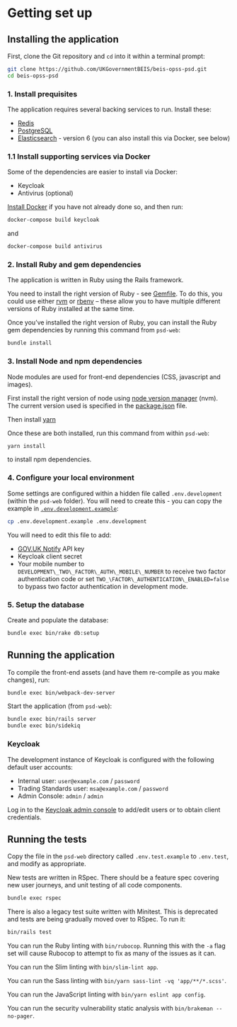 # Getting set up

## Installing the application

First, clone the Git repository and `cd` into it within a terminal prompt:

```bash
git clone https://github.com/UKGovernmentBEIS/beis-opss-psd.git
cd beis-opss-psd
```

### 1. Install prequisites

The application requires several backing services to run. Install these:

* [Redis](https://redis.io/download)
* [PostgreSQL](https://www.postgresql.org/download/)
* [Elasticsearch](https://www.elastic.co/guide/en/elasticsearch/reference/6.8/install-elasticsearch.html) - version 6 (you can also install this via Docker, see below)

### 1.1 Install supporting services via Docker

Some of the dependencies are easier to install via Docker:

* Keycloak
* Antivirus (optional)

[Install Docker](https://docs.docker.com/install/) if you have not already done so, and then run:

```bash
docker-compose build keycloak
```

and

```bash
docker-compose build antivirus
```

### 2. Install Ruby and gem dependencies

The application is written in Ruby using the Rails framework.

You need to install the right version of Ruby - see [Gemfile](./psd-web/Gemfile). To do this, you could use either [rvm](https://rvm.io/rvm/install) or [rbenv](https://github.com/rbenv/rbenv) – these allow you to have multiple different versions of Ruby installed at the same time.

Once you’ve installed the right version of Ruby, you can install the Ruby gem dependencies by running this command from `psd-web`:

```bash
bundle install
```


### 3. Install Node and npm dependencies

Node modules are used for front-end dependencies (CSS, javascript and images).

First install the right version of node using [node version manager](https://github.com/nvm-sh/nvm#installing-and-updating) (nvm). The current version used is specified in the [package.json](./psd-web/package.json) file.

Then install [yarn](https://classic.yarnpkg.com/en/docs/install)

Once these are both installed, run this command from within `psd-web`:

```bash
yarn install
```

to install npm dependencies.

### 4. Configure your local environment

Some settings are configured within a hidden file called `.env.development` (within the `psd-web` folder). You will need to create this - you can copy the example in [`.env.development.example`](./psd-web/.env.development.example):

```bash
cp .env.development.example .env.development
```

You will need to edit this file to add:

* [GOV.UK Notify](https://www.notifications.service.gov.uk) API key
* Keycloak client secret
* Your mobile number to `DEVELOPMENT\_TWO\_FACTOR\_AUTH\_MOBILE\_NUMBER` to receive two factor authentication code or set `TWO_\FACTOR\_AUTHENTICATION\_ENABLED=false` to bypass two factor authentication in development mode.


### 5. Setup the database

Create and populate the database:

```bash
bundle exec bin/rake db:setup
```

## Running the application

To compile the front-end assets (and have them re-compile as you make changes), run:

```bash
bundle exec bin/webpack-dev-server
```

Start the application (from `psd-web`):

```bash
bundle exec bin/rails server
bundle exec bin/sidekiq
```

### Keycloak

The development instance of Keycloak is configured with the following default user accounts:

* Internal user: `user@example.com` / `password`
* Trading Standards user: `msa@example.com` / `password`
* Admin Console: `admin` / `admin`

Log in to the [Keycloak admin console](http://keycloak:8080/auth/admin) to add/edit users or to obtain client credentials.


## Running the tests

Copy the file in the `psd-web` directory called `.env.test.example` to `.env.test`, and modify as appropriate.

New tests are written in RSpec. There should be a feature spec covering new user journeys, and unit testing of all code components.

```bash
bundle exec rspec
```

There is also a legacy test suite written with Minitest. This is deprecated and tests are being gradually moved over to RSpec. To run it:

```bash
bin/rails test
```

You can run the Ruby linting with `bin/rubocop`. Running this with the `-a` flag set will cause Rubocop to attempt to fix as many of the issues as it can.

You can run the Slim linting with `bin/slim-lint app`.

You can run the Sass linting with `bin/yarn sass-lint -vq 'app/**/*.scss'`.

You can run the JavaScript linting with `bin/yarn eslint app config`.

You can run the security vulnerability static analysis with `bin/brakeman --no-pager`.
